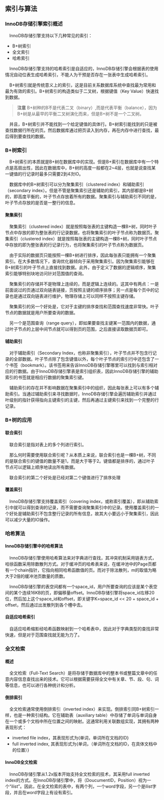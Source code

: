 ## 索引与算法

### InnoDB存储引擎索引概述

&emsp;InnoDB存储引擎支持以下几种常见的索引：

+ B+树索引
+ 全文索引
+ 哈希索引

&emsp;InnoDB存储引擎支持的哈希索引是自适应的，InnoDB存储引擎会根据表的使用情况自动位表生成哈希索引，不能人为干预是否存在一张表中生成哈希索引。

&emsp;B+树索引就是传统意义上的索引，这是目前关系数据库系统中查找最为常用和最为有效的索引。B+树索引的构造类似于二叉树，根据键值（Key Value）快速找到数据。

> **注意**  B+树种的B不是代表二叉（binary）,而是代表平衡（balance），因为B+树是从最早的平衡二叉树演化而来，但是B+树不是一个二叉树。

&emsp;并且，B+树索引并不能找到一个给定键值的具体行。B+树索引能找到的只是被查找数据行所在的页。然后数据库通过把页读入到内存，再在内存中进行查找，最后得到要查找的数据。

### B+树索引

&emsp;B+树索引的本质就是B+树在数据库中的实现。但是B+索引在数据库中有一个特点是高扇出性，因此在数据库中，B+树的高度一般都在2~4层，也就是说查找某一键值的行记录时最多只需要2到4次IO。

&emsp;数据库中的B+树索引可以分为聚集索引（clustered index）和辅助索引（secondary index）。但是不管是聚集索引还是辅助的索引，其内部都是B+树的，即高度平衡的，叶子节点存放着所有的数据。聚集索引与辅助索引不同的是，叶子节点存放的是否是一整行的信息。

#### 聚集索引

&emsp;聚集索引（clustered index）就是按照每张表的主键构造一棵B+树，同时叶子节点中存放的即为整张表的行记录数据，也将聚集索引的叶子节点称为数据页。聚集索引（clustered index）就是按照每张表的主键构造一棵B+树，同时叶子节点中存放的即为整张表的行记录行为，也将聚集索引的叶子节点称为数据页。

&emsp;由于实际的数据页只能按照一棵B+树进行排序，因此每张表只能拥有一个聚集索引。在大多数情况下，查询优化器倾向于采用聚集索引。因为聚集索引能够在B+树索引的叶子节点上直接找到数据。此外，由于定义了数据的逻辑顺序，聚集索引能够特别块地访问针对范围值的查询。

&emsp;聚集索引的存储并不是物理上连续的，而是逻辑上连续的。这其中有两点：一是前面说过的页通过双向链表链接，页按照主键的顺序排序；另一点是每个页中的记录也是通过双向链表进行维护，物理存储上可以同样不按照主键存储。

&emsp;聚集索引的另一个好处是，它对于主键的排序查找和范围查找速度非常快。叶子节点的数据就是用户所要查询的数据。

&emsp;另一个是范围查询（range query），即如果要查找主键某一范围内的数据，通过叶子节点的上层中间节点就可以得到页的范围，之后直接读取数据页即可。

#### 辅助索引

&emsp;对于辅助索引（Secondary Index，也称非聚集索引），叶子节点并不包含行记录的全部数据。叶子节点除了包含键值以外，每个叶子节点的索引行中还包含了一个书签（bookmark）。该书签用来告诉InnoDB存储引擎哪里可以找到与索引相对应的行数据。由于InnoDB存储引擎表是索引组织表，因此InnoDB存储引擎的辅助索引的书签就是相应行数据的聚集索引键。

&emsp;辅助索引的存在并不影响数据在聚集索引中的组织，因此每张表上可以有多个辅助索引。当通过辅助索引来寻找数据时，InnoDB存储引擎会遍历辅助索引并通过叶级别的指针获得指向主键索引的主键，然后再通过主键索引来找到一个完整的行记录。

### B+树的应用

#### 联合索引

&emsp;联合索引是指对表上的多个列进行索引。

&emsp;那么何时需要使用联合索引呢？从本质上来说，联合索引也是一棵B+树，不同的是联合索引的键值的数量不是1，而是大于等于2。键值都是排序的，通过叶子节点可以逻辑上顺序地读出所有数据。

&emsp;联合索引的第二个好处是已经对第二个键值进行了排序处理

#### 覆盖索引

&emsp;InnoDB存储引擎支持覆盖索引（covering index，或称索引覆盖），即从辅助索引中就可以得到查询的记录，而不需要查询聚集索引中的记录。使用覆盖索引的一个好处是辅助索引不包含整行记录的所有信息，故其大小要远小于聚集索引，因此可以减少大量的IO操作。

### 哈希算法

#### InnoDB存储引擎中的哈希算法

&emsp;InnoDB存储引擎使用哈希算法来对字典进行查找，其冲突机制采用链表方式，哈徐函数采用除数散列方式。对于缓冲页的哈希表来说，在缓冲池中的Page页都有一个chain指针，它指向相同哈希函数值的页。而对于除法散列，m的取值为略大于2倍的缓冲池页数量的质数。

&emsp;InnoDB存储引擎的表空间都有一个space_id，用户所要查询的应该是某个表空间的某个连续16KB的页，即偏移量offset。InnoDB存储引擎将space_id左移20位，然后加上这个space_id和offset，即关键字K=space_id << 20 + space_id + offset，然后通过出发散列到各个槽中去。

#### 自适应哈希索引

&emsp;自适应哈希缩影经哈希函数映射到一个哈希表中，因此对于字典类型的查找非常快速，但是对于范围查找就无能为力了。

### 全文检索

#### 概述

&emsp;全文检索（Full-Text Search）是将存储于数据库中的整本书或整篇文章中的任意内容信息查找出来的技术。它可以根据需要获得全文中有关章、节、段、句、词等信息，也可以进行各种统计和分析。

#### 倒排索引

&emsp;全文检索通常使用倒排索引（inverted index）来实现。倒排索引同B+树索引一样，也是一种索引结构。它在辅助表（auxiliary table）中存储了单词与单词自身在一个或多个文档中所在位置之间的映射。这通常利用关联数组实现，其拥有两种表现形式：

+ inverted file index，其表现形式为{单词，单词所在文档的ID}
+ full inverted index, 其表现形式为{单词，（单词所在文档的ID，在具体文档中的位置）}

#### InnoDB全文检索

&emsp;InnoDB存储引擎从1.2x版本开始支持全文检索的技术，其采用full inverted index的方式。在InnoDB存储引擎中，将（DoucumentID，Position）视为一个“ilist”。因此，在全文检索的表中，有两个列，一个word字段，另一个是ilist字段，并且在word字段上有设有索引。



















